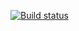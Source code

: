 [![Build status](https://ci.appveyor.com/api/projects/status/9kb4qqyfm6c0rmjw?svg=true)](https://ci.appveyor.com/project/AlexanderSamisko/ajs-homeworks8-1)